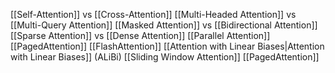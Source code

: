 [[Self-Attention]] vs [[Cross-Attention]]
[[Multi-Headed Attention]] vs [[Multi-Query Attention]]
[[Masked Attention]] vs [[Bidirectional Attention]]
[[Sparse Attention]] vs [[Dense Attention]]
[[Parallel Attention]]
[[PagedAttention]]
[[FlashAttention]]
[[Attention with Linear Biases|Attention with Linear Biases]] (ALiBi)
[[Sliding Window Attention]]
[[PagedAttention]]